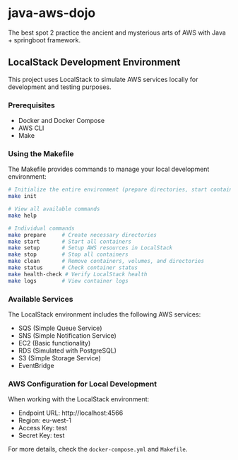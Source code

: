 # java-aws-dojo
The best spot 2 practice the ancient and mysterious arts of AWS with Java + springboot framework.

## LocalStack Development Environment

This project uses LocalStack to simulate AWS services locally for development and testing purposes.

### Prerequisites

- Docker and Docker Compose
- AWS CLI
- Make

### Using the Makefile

The Makefile provides commands to manage your local development environment:

```bash
# Initialize the entire environment (prepare directories, start containers, configure AWS CLI, setup resources)
make init

# View all available commands
make help

# Individual commands
make prepare     # Create necessary directories
make start       # Start all containers
make setup       # Setup AWS resources in LocalStack
make stop        # Stop all containers
make clean       # Remove containers, volumes, and directories
make status      # Check container status
make health-check # Verify LocalStack health
make logs        # View container logs
```

### Available Services

The LocalStack environment includes the following AWS services:
- SQS (Simple Queue Service)
- SNS (Simple Notification Service)
- EC2 (Basic functionality)
- RDS (Simulated with PostgreSQL)
- S3 (Simple Storage Service)
- EventBridge

### AWS Configuration for Local Development

When working with the LocalStack environment:
- Endpoint URL: http://localhost:4566
- Region: eu-west-1
- Access Key: test
- Secret Key: test

For more details, check the `docker-compose.yml` and `Makefile`.
